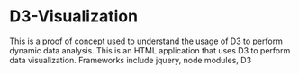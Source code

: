 # D3-Visualization
This is a proof of concept used to understand the usage of D3 to perform dynamic data analysis. This is an HTML application that uses D3 to perform data visualization. Frameworks include jquery, node modules, D3
